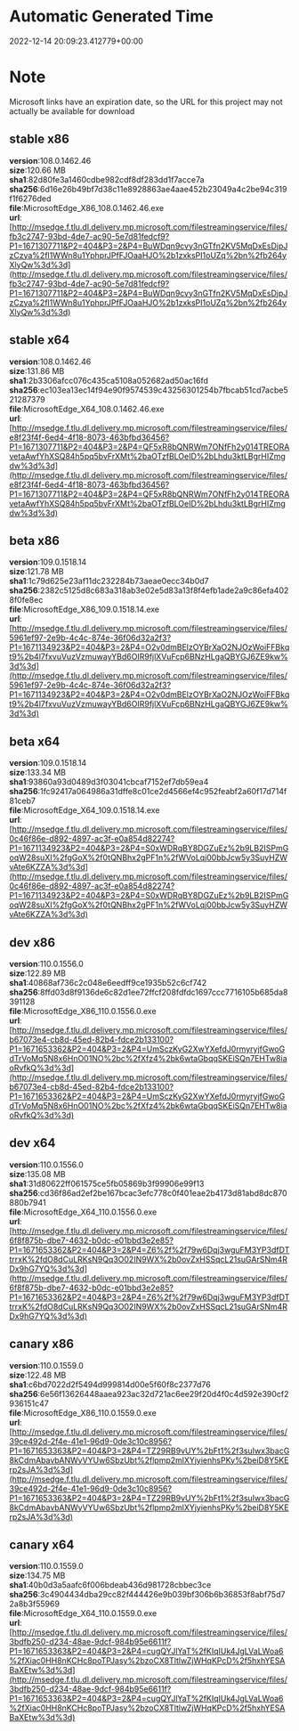 # Automatic Generated Time
2022-12-14 20:09:23.412779+00:00

# Note
Microsoft links have an expiration date, so the URL for this project may not actually be available for download

## stable x86
**version**:108.0.1462.46  
**size**:120.66 MB  
**sha1**:82d80fe3a1460cdbe982cdf8df283dd1f7acce7a  
**sha256**:6d16e26b49bf7d38c11e8928863ae4aae452b23049a4c2be94c319f1f6276ded  
**file**:MicrosoftEdge_X86_108.0.1462.46.exe  
**url**:[http://msedge.f.tlu.dl.delivery.mp.microsoft.com/filestreamingservice/files/fb3c2747-93bd-4de7-ac90-5e7d81fedcf9?P1=1671307711&P2=404&P3=2&P4=BuWDqn9cvy3nGTfn2KV5MqDxEsDjpJzCzya%2fl1WWn8u1YphprJPfFJOaaHJO%2b1zxksPI1oUZq%2bn%2fb264yXlyQw%3d%3d](http://msedge.f.tlu.dl.delivery.mp.microsoft.com/filestreamingservice/files/fb3c2747-93bd-4de7-ac90-5e7d81fedcf9?P1=1671307711&P2=404&P3=2&P4=BuWDqn9cvy3nGTfn2KV5MqDxEsDjpJzCzya%2fl1WWn8u1YphprJPfFJOaaHJO%2b1zxksPI1oUZq%2bn%2fb264yXlyQw%3d%3d)  

## stable x64
**version**:108.0.1462.46  
**size**:131.86 MB  
**sha1**:2b3306afcc076c435ca5108a052682ad50ac16fd  
**sha256**:ec103ea13ec14f94e90f9574539c43256301254b7fbcab51cd7acbe521287379  
**file**:MicrosoftEdge_X64_108.0.1462.46.exe  
**url**:[http://msedge.f.tlu.dl.delivery.mp.microsoft.com/filestreamingservice/files/e8f23f4f-6ed4-4f18-8073-463bfbd36456?P1=1671307711&P2=404&P3=2&P4=QF5xR8bQNRWm7ONfFh2y014TREORAvetaAwfYhXSQ84h5pq5bvFrXMt%2baOTzfBLOeID%2bLhdu3ktLBgrHIZmgdw%3d%3d](http://msedge.f.tlu.dl.delivery.mp.microsoft.com/filestreamingservice/files/e8f23f4f-6ed4-4f18-8073-463bfbd36456?P1=1671307711&P2=404&P3=2&P4=QF5xR8bQNRWm7ONfFh2y014TREORAvetaAwfYhXSQ84h5pq5bvFrXMt%2baOTzfBLOeID%2bLhdu3ktLBgrHIZmgdw%3d%3d)  

## beta x86
**version**:109.0.1518.14  
**size**:121.78 MB  
**sha1**:1c79d625e23af11dc232284b73aeae0ecc34b0d7  
**sha256**:2382c5125d8c683a318ab3e02e5d83a13f8f4efb1ade2a9c86efa4028f0fe8ec  
**file**:MicrosoftEdge_X86_109.0.1518.14.exe  
**url**:[http://msedge.f.tlu.dl.delivery.mp.microsoft.com/filestreamingservice/files/5961ef97-2e9b-4c4c-874e-36f06d32a2f3?P1=1671134923&P2=404&P3=2&P4=O2v0dmBElzOYBrXaO2NJOzWoiFFBkqt9%2b4l7fxvuVuzVzmuwayYBd6OIR9fjlXVuFcp6BNzHLgaQBYGJ6ZE9kw%3d%3d](http://msedge.f.tlu.dl.delivery.mp.microsoft.com/filestreamingservice/files/5961ef97-2e9b-4c4c-874e-36f06d32a2f3?P1=1671134923&P2=404&P3=2&P4=O2v0dmBElzOYBrXaO2NJOzWoiFFBkqt9%2b4l7fxvuVuzVzmuwayYBd6OIR9fjlXVuFcp6BNzHLgaQBYGJ6ZE9kw%3d%3d)  

## beta x64
**version**:109.0.1518.14  
**size**:133.34 MB  
**sha1**:93860a93d0489d3f03041cbcaf7152ef7db59ea4  
**sha256**:1fc92417a064986a31dffe8c01ce2d4566ef4c952feabf2a60f17d714f81ceb7  
**file**:MicrosoftEdge_X64_109.0.1518.14.exe  
**url**:[http://msedge.f.tlu.dl.delivery.mp.microsoft.com/filestreamingservice/files/0c46f86e-d892-4897-ac3f-e0a854d82274?P1=1671134923&P2=404&P3=2&P4=S0xWDRqBY8DGZuEz%2b9LB2ISPmGoqW28suXI%2fgGoX%2f0tQNBhx2gPF1n%2fWVoLqj00bbJcw5y3SuyHZWvAte6KZZA%3d%3d](http://msedge.f.tlu.dl.delivery.mp.microsoft.com/filestreamingservice/files/0c46f86e-d892-4897-ac3f-e0a854d82274?P1=1671134923&P2=404&P3=2&P4=S0xWDRqBY8DGZuEz%2b9LB2ISPmGoqW28suXI%2fgGoX%2f0tQNBhx2gPF1n%2fWVoLqj00bbJcw5y3SuyHZWvAte6KZZA%3d%3d)  

## dev x86
**version**:110.0.1556.0  
**size**:122.89 MB  
**sha1**:40868af736c2c048e6eedff9ce1935b52c6cf742  
**sha256**:8ffd03d8f9136de6c82d1ee72ffcf208fdfdc1697ccc7716105b685da8391128  
**file**:MicrosoftEdge_X86_110.0.1556.0.exe  
**url**:[http://msedge.f.tlu.dl.delivery.mp.microsoft.com/filestreamingservice/files/b67073e4-cb8d-45ed-82b4-fdce2b133100?P1=1671653362&P2=404&P3=2&P4=UmSczKyG2XwYXefdJ0rmyryjfGwoGdTrVoMq5N8x6HnO01NO%2bc%2fXfz4%2bk6wtaGbqqSKEiSQn7EHTw8iaoRvfkQ%3d%3d](http://msedge.f.tlu.dl.delivery.mp.microsoft.com/filestreamingservice/files/b67073e4-cb8d-45ed-82b4-fdce2b133100?P1=1671653362&P2=404&P3=2&P4=UmSczKyG2XwYXefdJ0rmyryjfGwoGdTrVoMq5N8x6HnO01NO%2bc%2fXfz4%2bk6wtaGbqqSKEiSQn7EHTw8iaoRvfkQ%3d%3d)  

## dev x64
**version**:110.0.1556.0  
**size**:135.08 MB  
**sha1**:31d80622ff061575ce5fb05869b3f99906e99f13  
**sha256**:cd36f86ad2ef2be167bcac3efc778c0f401eae2b4173d81abd8dc870880b7941  
**file**:MicrosoftEdge_X64_110.0.1556.0.exe  
**url**:[http://msedge.f.tlu.dl.delivery.mp.microsoft.com/filestreamingservice/files/6f8f875b-dbe7-4632-b0dc-e01bbd3e2e85?P1=1671653362&P2=404&P3=2&P4=Z6%2f%2f79w6Dqj3wguFM3YP3dfDTtrrxK%2fdO8dCuLRKsN9Qq3O02IN9WX%2b0ovZxHSSqcL21suGArSNm4RDx9hG7YQ%3d%3d](http://msedge.f.tlu.dl.delivery.mp.microsoft.com/filestreamingservice/files/6f8f875b-dbe7-4632-b0dc-e01bbd3e2e85?P1=1671653362&P2=404&P3=2&P4=Z6%2f%2f79w6Dqj3wguFM3YP3dfDTtrrxK%2fdO8dCuLRKsN9Qq3O02IN9WX%2b0ovZxHSSqcL21suGArSNm4RDx9hG7YQ%3d%3d)  

## canary x86
**version**:110.0.1559.0  
**size**:122.48 MB  
**sha1**:c6bd7022d2f5494d999814d00e5f60f8c2377d76  
**sha256**:6e56f13626448aaea923ac32d721ac6ee29f20d4f0c4d592e390cf2936151c47  
**file**:MicrosoftEdge_X86_110.0.1559.0.exe  
**url**:[http://msedge.f.tlu.dl.delivery.mp.microsoft.com/filestreamingservice/files/39ce492d-2f4e-41e1-96d9-0de3c10c8956?P1=1671653363&P2=404&P3=2&P4=TZ29RB9vUY%2bFt1%2f3suIwx3bacG8kCdmAbavbANWyVYUw6SbzUbt%2flpmp2mlXYjyienhsPKy%2beiD8Y5KErp2sJA%3d%3d](http://msedge.f.tlu.dl.delivery.mp.microsoft.com/filestreamingservice/files/39ce492d-2f4e-41e1-96d9-0de3c10c8956?P1=1671653363&P2=404&P3=2&P4=TZ29RB9vUY%2bFt1%2f3suIwx3bacG8kCdmAbavbANWyVYUw6SbzUbt%2flpmp2mlXYjyienhsPKy%2beiD8Y5KErp2sJA%3d%3d)  

## canary x64
**version**:110.0.1559.0  
**size**:134.75 MB  
**sha1**:40b0d3a5aafc6f006bdeab436d981728cbbec3ce  
**sha256**:3c4904434dba29cc82f444426e9b039bf306b6b36853f8abf75d72a8b3f55969  
**file**:MicrosoftEdge_X64_110.0.1559.0.exe  
**url**:[http://msedge.f.tlu.dl.delivery.mp.microsoft.com/filestreamingservice/files/3bdfb250-d234-48ae-9dcf-984b95e6611f?P1=1671653363&P2=404&P3=2&P4=cugQYJlYaT%2fKIqIUk4JgLVaLWoa6%2fXiac0HH8nKCHc8poTPJasy%2bzoCX8TltlwZjWHqKPcD%2f5hxhYESABaXEtw%3d%3d](http://msedge.f.tlu.dl.delivery.mp.microsoft.com/filestreamingservice/files/3bdfb250-d234-48ae-9dcf-984b95e6611f?P1=1671653363&P2=404&P3=2&P4=cugQYJlYaT%2fKIqIUk4JgLVaLWoa6%2fXiac0HH8nKCHc8poTPJasy%2bzoCX8TltlwZjWHqKPcD%2f5hxhYESABaXEtw%3d%3d)  


